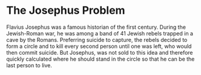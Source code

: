 # The Josephus Problem
Flavius Josephus was a famous historian of the first century. During the Jewish-Roman war, he was among a band of 41 Jewish rebels trapped in a cave by the Romans. Preferring suicide to capture, the rebels decided to form a circle and to kill every second person until one was left, who would then commit suicide. But Josephus, was not sold to this idea and therefore quickly calculated where he should stand in the circle so that he can be the last person to live.
